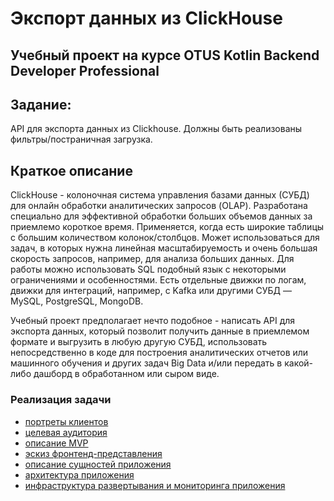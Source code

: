 # Экспорт данных из ClickHouse

## Учебный проект на курсе OTUS Kotlin Backend Developer Professional 

## Задание:

API для экспорта данных из Clickhouse. Должны быть реализованы фильтры/постраничная загрузка.

## Краткое описание

ClickHouse - колоночная система управления базами данных (СУБД) для онлайн обработки аналитических запросов (OLAP). Разработана специально для эффективной обработки больших объемов данных за приемлемо короткое время. Применяется, когда есть широкие таблицы с большим количеством колонок/столбцов. Может использоваться для задач, в которых нужна линейная масштабируемость и очень большая скорость запросов, например, для анализа больших данных. Для работы можно использовать SQL подобный язык с некоторыми ограничениями и особенностями. Есть отдельные движки по логам, движки для интеграций, например, с Kafka или другими СУБД — MySQL, PostgreSQL, MongoDB.

Учебный проект предполагает нечто подобное - написать API для экспорта данных, который позволит получить данные в приемлемом формате и выгрузить в любую другую СУБД, использовать непосредственно в коде для построения аналитических отчетов или машинного обучения и других задач Big Data и/или передать в какой-либо дашборд в обработанном или сыром виде.

### Реализация задачи

- [портреты клиентов](01-stakeholders.md)
- [целевая аудитория](02-target-audience.md)
- [описание MVP](03-mvp.md)
- [эскиз фронтенд-представления](04-frontend.md)
- [описание сущностей приложения](05-entity.md)
- [архитектура приложения](06-architecture.md)
- [инфраструктура развертывания и мониторинга приложения](docker)
